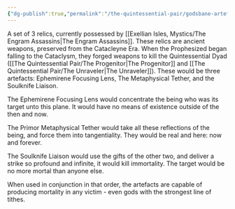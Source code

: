 ```yaml
---
{"dg-publish":true,"permalink":"/the-quintessential-pair/godsbane-artefacts/"}
---
```


A set of 3 relics, currently possessed by [[Exellian Isles, Mystics/The Engram Assassins\|The Engram Assassins]]. These relics are ancient weapons, preserved from the Catacleyne Era. When the Prophesized began falling to the Cataclysm, they forged weapons to kill the Quintessential Dyad ([[The Quintessential Pair/The Progenitor\|The Progenitor]] and [[The Quintessential Pair/The Unraveler\|The Unraveler]]). These would be three artefacts: Ephemirene Focusing Lens, The Metaphysical Tether, and the Soulknife Liaison. 

The Ephemirene Focusing Lens would concentrate the being who was its target unto this plane. It would have no means of existence outside of the then and now.

The Primor Metaphysical Tether would take all these reflections of the being, and force them into tangentiality. They would be real and here: now and forever.

The Soulknife Liaison would use the gifts of the other two, and deliver a strike so profound and infinite, it would kill immortality. The target would be no more mortal than anyone else.

When used in conjunction in that order, the artefacts are capable of producing mortality in any victim - even gods with the strongest line of tithes.